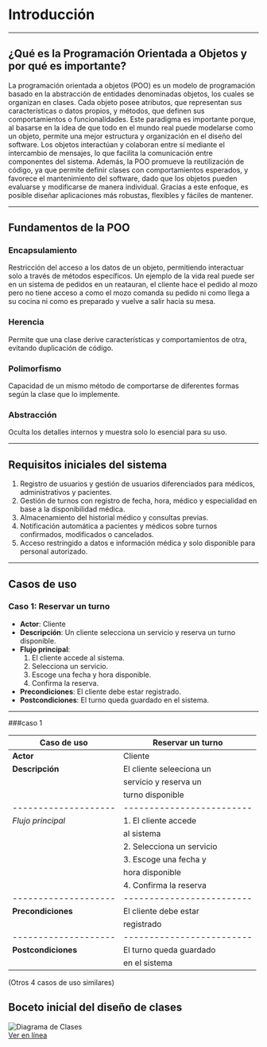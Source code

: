 # Introducción 

---
## ¿Qué es la Programación Orientada a Objetos y por qué es importante?  
La programación orientada a objetos (POO) es un modelo de programación basado en la abstracción de entidades denominadas objetos, los cuales se organizan en clases. Cada objeto posee atributos, que representan sus características o datos propios, y métodos, que definen sus comportamientos o funcionalidades.
Este paradigma es importante porque, al basarse en la idea de que todo en el mundo real puede modelarse como un objeto, permite una mejor estructura y organización en el diseño del software. Los objetos interactúan y colaboran entre sí mediante el intercambio de mensajes, lo que facilita la comunicación entre componentes del sistema. Además, la POO promueve la reutilización de código, ya que permite definir clases con comportamientos esperados, y favorece el mantenimiento del software, dado que los objetos pueden evaluarse y modificarse de manera individual. Gracias a este enfoque, es posible diseñar aplicaciones más robustas, flexibles y fáciles de mantener.

---
## Fundamentos de la POO  
### Encapsulamiento  
Restricción del acceso a los datos de un objeto, permitiendo interactuar solo a través de métodos específicos.
Un ejemplo de la vida real puede ser en un sistema de pedidos en un reatauran, el cliente hace el pedido al mozo pero no tiene acceso a como el mozo comanda su pedido ni como llega a su cocina ni como es preparado y vuelve a salir hacia su mesa.
### Herencia  
Permite que una clase derive características y comportamientos de otra, evitando duplicación de código. 
### Polimorfismo  
Capacidad de un mismo método de comportarse de diferentes formas según la clase que lo implemente.
### Abstracción  
Oculta los detalles internos y muestra solo lo esencial para su uso. 

---
## Requisitos iniciales del sistema  
1. Registro de usuarios y gestión de usuarios diferenciados para médicos, administrativos y pacientes.  
2. Gestión de turnos con registro de fecha, hora, médico y especialidad en base a la disponibilidad médica.   
3. Almacenamiento del historial médico y consultas previas.  
4. Notificación automática a pacientes y médicos sobre turnos confirmados, modificados o cancelados.  
5. Acceso restringido a datos e información médica y solo disponible para personal autorizado.

---
## Casos de uso  
### **Caso 1: Reservar un turno**  
- **Actor**: Cliente  
- **Descripción**: Un cliente selecciona un servicio y reserva un turno disponible.  
- **Flujo principal**:  
  1. El cliente accede al sistema.  
  2. Selecciona un servicio.  
  3. Escoge una fecha y hora disponible.  
  4. Confirma la reserva.  
- **Precondiciones**: El cliente debe estar registrado.  
- **Postcondiciones**: El turno queda guardado en el sistema.

 ---
###caso 1

| **Caso de uso**    | Reservar un turno       |
|--------------------|-------------------------|
| **Actor**          | Cliente                 |
| **Descripción**    |El cliente seleeciona un |
|                    | servicio y reserva un   |
|                    | turno disponible        |
|--------------------|-------------------------|
| *Flujo principal*  | 1. El cliente accede    |  
|                    | al sistema              |
|                    | 2. Selecciona un servicio|
|                    | 3. Escoge una fecha y   |
|                    | hora disponible         |
|                    | 4. Confirma la reserva  |
|--------------------|-------------------------|
| **Precondiciones** | El cliente debe estar   | 
|                    | registrado              |
|--------------------|-------------------------|
|**Postcondiciones** | El turno queda guardado |
|                    | en el sistema           |
 
(Otros 4 casos de uso similares)  

## Boceto inicial del diseño de clases  
![Diagrama de Clases](ruta-de-la-imagen.png)  
[Ver en línea](https://enlace-a-la-imagen.com)  
